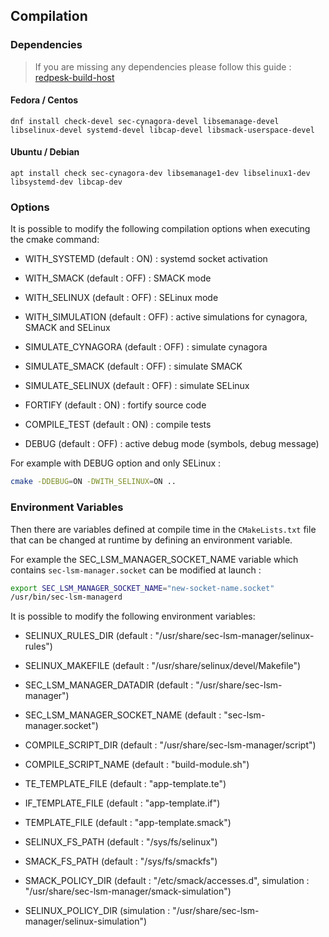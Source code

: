 
## Compilation

### Dependencies

> If you are missing any dependencies please follow this guide : [redpesk-build-host](https://docs.redpesk.bzh/docs/en/master/getting_started/host-configuration/docs/1-Setup-your-build-host.html)

#### Fedora / Centos

```
dnf install check-devel sec-cynagora-devel libsemanage-devel libselinux-devel systemd-devel libcap-devel libsmack-userspace-devel
```

#### Ubuntu / Debian

```
apt install check sec-cynagora-dev libsemanage1-dev libselinux1-dev libsystemd-dev libcap-dev
```

### Options

It is possible to modify the following compilation options when executing the cmake command:

- WITH_SYSTEMD (default : ON) : systemd socket activation
- WITH_SMACK (default : OFF)  : SMACK mode
- WITH_SELINUX (default : OFF) : SELinux mode

- WITH_SIMULATION (default : OFF) : active simulations for cynagora, SMACK and SELinux
- SIMULATE_CYNAGORA (default : OFF) : simulate cynagora
- SIMULATE_SMACK (default : OFF) : simulate SMACK
- SIMULATE_SELINUX (default : OFF) : simulate SELinux

- FORTIFY (default : ON) : fortify source code
- COMPILE_TEST (default : ON) : compile tests
- DEBUG (default : OFF) : active debug mode (symbols, debug message)

For example with DEBUG option and only SELinux :

```bash
cmake -DDEBUG=ON -DWITH_SELINUX=ON ..
```


### Environment Variables

Then there are variables defined at compile time in the `CMakeLists.txt` file that can be changed at runtime by defining an environment variable.

For example the SEC_LSM_MANAGER_SOCKET_NAME variable which contains `sec-lsm-manager.socket` can be modified at launch :

```bash
export SEC_LSM_MANAGER_SOCKET_NAME="new-socket-name.socket"
/usr/bin/sec-lsm-managerd
```

It is possible to modify the following environment variables:

- SELINUX_RULES_DIR (default : "/usr/share/sec-lsm-manager/selinux-rules")
- SELINUX_MAKEFILE (default : "/usr/share/selinux/devel/Makefile")
- SEC_LSM_MANAGER_DATADIR (default : "/usr/share/sec-lsm-manager")
- SEC_LSM_MANAGER_SOCKET_NAME (default : "sec-lsm-manager.socket")

- COMPILE_SCRIPT_DIR (default : "/usr/share/sec-lsm-manager/script")
- COMPILE_SCRIPT_NAME (default : "build-module.sh")

- TE_TEMPLATE_FILE (default : "app-template.te")
- IF_TEMPLATE_FILE (default : "app-template.if")
- TEMPLATE_FILE (default : "app-template.smack")

- SELINUX_FS_PATH (default : "/sys/fs/selinux")
- SMACK_FS_PATH (default : "/sys/fs/smackfs")

- SMACK_POLICY_DIR (default : "/etc/smack/accesses.d", simulation : "/usr/share/sec-lsm-manager/smack-simulation")
- SELINUX_POLICY_DIR (simulation : "/usr/share/sec-lsm-manager/selinux-simulation")